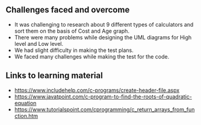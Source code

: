 ## Challenges faced and overcome
- It was challenging to research about 9 different types of calculators and sort them on the basis of Cost and Age graph.
- There were many problems while designing the UML diagrams for High level and Low level.
- We had slight difficulty in making the test plans.
- We faced many challenges while making the test for the code.


## Links to learning material
- https://www.includehelp.com/c-programs/create-header-file.aspx  
- https://www.javatpoint.com/c-program-to-find-the-roots-of-quadratic-equation
- https://www.tutorialspoint.com/cprogramming/c_return_arrays_from_function.htm
